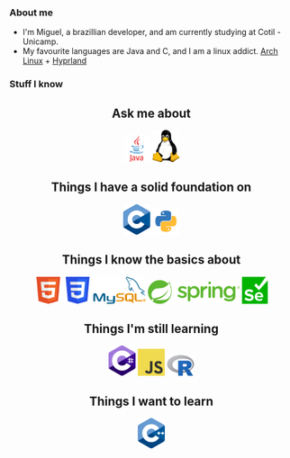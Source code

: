 ### About me

- I'm Miguel, a brazillian developer, and am currently studying at Cotil - Unicamp.
- My favourite languages are Java and C, and I am a linux addict. [Arch Linux](https://archlinux.org) + [Hyprland](https://hyprland.org)

### Stuff I know 

<html>
  <h2 align="center">Ask me about</h2>
  <div align="center">
    <img src="img/java.png" width=48px>
    <img src="img/tux.png" width=48px>
  </div>
  <h2 align="center">Things I have a solid foundation on</h2>
    <div align="center">
      <img src="img/c.png" width=48px>
      <img src="img/python.png" width=48px>
    </div>
  <h2 align="center">Things I know the basics about</h2>
    <div align="center">
      <img src="img/html.png" width=48px>
      <img src="img/css.png" width=48px>
      <img src="img/mysql.png" height=48px>
      <img src="img/spring.png" height=42px>
      <img src="img/selenium.png" height=48px>
    </div>
  <h2 align="center">Things I'm still learning</h2>
    <div align="center">
      <img src="img/cs.png" width=48px>
      <img src="img/js.png" width=48px>
      <img src="img/r.png" width=48px>
    </div>
  <h2 align="center">Things I want to learn</h2>
    <div align="center">
        <img src="img/cpp.png" width=48px>
      </div>
</html>
